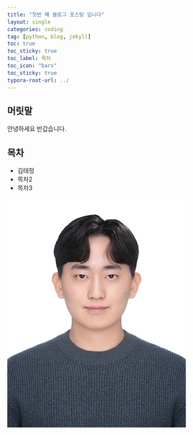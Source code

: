 ```yaml
---
title: "첫번 째 블로그 포스팅 입니다"
layout: single
categories: coding
tag: [python, blog, jekyll]
toc: true
toc_sticky: true
toc_label: 목차
toc_icon: "bars"
toc_sticky: true
typora-root-url: ../
---
```


## 머릿말

안녕하세요 반갑습니다.

## 목차

- 김태정
- 목차2
- 목차3

![증명사진20241125](/images/2023-09-26-first/증명사진20241125.jpg)
